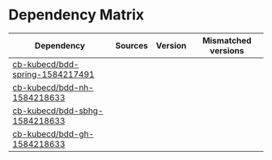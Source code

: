 # Dependency Matrix

Dependency | Sources | Version | Mismatched versions
---------- | ------- | ------- | -------------------
[cb-kubecd/bdd-spring-1584217491](https://github.com/cb-kubecd/bdd-spring-1584217491.git) |  | []() | 
[cb-kubecd/bdd-nh-1584218633](https://github.com/cb-kubecd/bdd-nh-1584218633.git) |  | []() | 
[cb-kubecd/bdd-sbhg-1584218633](https://github.com/cb-kubecd/bdd-sbhg-1584218633.git) |  | []() | 
[cb-kubecd/bdd-gh-1584218633](https://github.com/cb-kubecd/bdd-gh-1584218633.git) |  | []() | 
